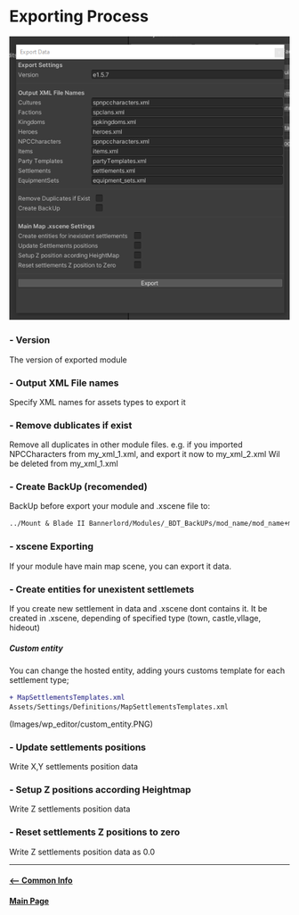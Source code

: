# Exporting Process

![ScreenShot](Images/export/export_0.PNG)

### - Version
The version of exported module

### - Output XML File names
Specify XML names for assets types to export it

### - Remove dublicates if exist
Remove all duplicates in other module files. 
e.g. if you imported NPCCharacters from my_xml_1.xml, 
and export it now to my_xml_2.xml Wil be deleted from my_xml_1.xml

### - Create BackUp (recomended)
BackUp before export your module and .xscene file to:
```diff                                                                                           
../Mount & Blade II Bannerlord/Modules/_BDT_BackUPs/mod_name/mod_name+mod_version+count
```

### - xscene Exporting
If your module have main map scene, you can export it data.

### - Create entities for unexistent settlemets
If you create new settlement in data and .xscene dont contains it.
It be created in .xscene, depending of specified type (town, castle,vllage, hideout)

##### Custom entity
You can change the hosted entity, adding yours customs template for each settlement type;
```diff 
+ MapSettlementsTemplates.xml
Assets/Settings/Definitions/MapSettlementsTemplates.xml
```
(Images/wp_editor/custom_entity.PNG)

### - Update settlements positions
Write X,Y settlements position data

### - Setup Z positions according Heightmap
Write Z settlements position data

### - Reset settlements Z positions to zero
Write Z settlements position data as 0.0 

---------------------------------------------
#### [<-- Common Info](tips.md)

#### [Main Page](/../..)